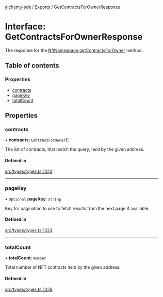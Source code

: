 [alchemy-sdk](../README.md) / [Exports](../modules.md) / GetContractsForOwnerResponse

# Interface: GetContractsForOwnerResponse

The response for the [NftNamespace.getContractsForOwner](../classes/NftNamespace.md#getcontractsforowner) method.

## Table of contents

### Properties

- [contracts](GetContractsForOwnerResponse.md#contracts)
- [pageKey](GetContractsForOwnerResponse.md#pagekey)
- [totalCount](GetContractsForOwnerResponse.md#totalcount)

## Properties

### contracts

• **contracts**: [`ContractForOwner`](ContractForOwner.md)[]

The list of contracts, that match the query, held by the given address.

#### Defined in

[src/types/types.ts:1020](https://github.com/alchemyplatform/alchemy-sdk-js/blob/e62e5c7/src/types/types.ts#L1020)

___

### pageKey

• `Optional` **pageKey**: `string`

Key for pagination to use to fetch results from the next page if available.

#### Defined in

[src/types/types.ts:1023](https://github.com/alchemyplatform/alchemy-sdk-js/blob/e62e5c7/src/types/types.ts#L1023)

___

### totalCount

• **totalCount**: `number`

Total number of NFT contracts held by the given address.

#### Defined in

[src/types/types.ts:1026](https://github.com/alchemyplatform/alchemy-sdk-js/blob/e62e5c7/src/types/types.ts#L1026)
